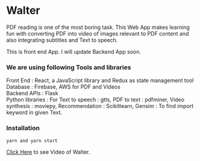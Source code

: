 # Walter

PDF reading is one of the most boring task. This Web App makes learning fun with converting PDF into video of images relevant to PDF content and also integrating subtitles and Text to speech. 

This is front end App. I will update Backend App soon.

### We are using following Tools and libraries
Front End : React, a JavaScript library and Redux as state management tool<br />
Database : Firebase, AWS for PDF and Videos<br />
Backend APIs : Flask<br />
Python libraries : For Text to speech : gtts, PDF to text : pdfminer, Video synthesis : moviepy, Recommendation : Scikitlearn, Gensim : To find import keyword in given Text.

### Installation

`yarn and yarn start`

<a href="https://drive.google.com/file/d/1PZDR52ZBlESK0iGiXcOamRVGo5owBfUK/view?usp=sharing">Click Here</a> to see Video of Walter.

